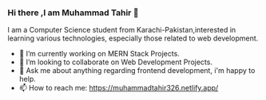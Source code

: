 ### Hi there ,I am Muhammad Tahir 👋
I am a Computer Science student from Karachi-Pakistan,interested in learning various technologies, especially those related to web development.
- 🔭 I’m currently working on MERN Stack Projects.
- 👯 I’m looking to collaborate on Web Development Projects.
- 💬 Ask me about anything regarding frontend development, i'm happy to help.
- 📫 How to reach me: https://muhammadtahir326.netlify.app/ 





<!--
**Tahir326/Tahir326** is a ✨ _special_ ✨ repository because its `README.md` (this file) appears on your GitHub profile.

Here are some ideas to get you started:

- 🔭 I’m currently working on 
- 🌱 I’m currently learning ...
- 👯 I’m looking to collaborate on ...
- 🤔 I’m looking for help with ...
- 💬 Ask me about ...
- 📫 How to reach me: ...
- 😄 Pronouns: ...
- ⚡ Fun fact: ...
-->

